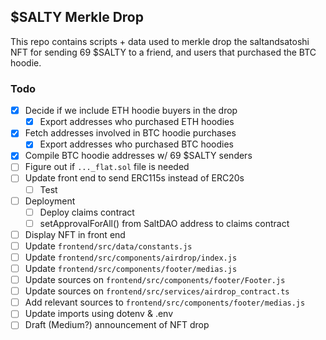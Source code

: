## $SALTY Merkle Drop

This repo contains scripts + data used to merkle drop the saltandsatoshi NFT for sending 69 $SALTY to a friend, and users that purchased the BTC hoodie.

### Todo
* [x] Decide if we include ETH hoodie buyers in the drop
    * [x] Export addresses who purchased ETH hoodies
* [x] Fetch addresses involved in BTC hoodie purchases
    * [x] Export addresses who purchased BTC hoodies
* [x] Compile BTC hoodie addresses w/ 69 $SALTY senders
* [ ] Figure out if `..._flat.sol` file is needed
* [ ] Update front end to send ERC115s instead of ERC20s
    * [ ] Test
* [ ] Deployment
    * [ ] Deploy claims contract
    * [ ] setApprovalForAll() from SaltDAO address to claims contract
* [ ] Display NFT in front end
* [ ] Update `frontend/src/data/constants.js`
* [ ] Update `frontend/src/components/airdrop/index.js`
* [ ] Update `frontend/src/components/footer/medias.js`
* [ ] Update sources on `frontend/src/components/footer/Footer.js`
* [ ] Update sources on `frontend/src/services/airdrop_contract.ts`
* [ ] Add relevant sources to `frontend/src/components/footer/medias.js`
* [ ] Update imports using dotenv & .env
* [ ] Draft (Medium?) announcement of NFT drop
